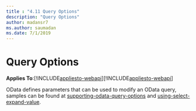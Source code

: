 ```yaml
---
title : "4.11 Query Options"
description: "Query Options"
author: madansr7
ms.author: saumadan
ms.date: 7/1/2019
---
```

# Query Options
**Applies To**:[!INCLUDE[appliesto-webapi](../includes/appliesto-webapi-v7.md)][!INCLUDE[appliesto-webapi](../includes/appliesto-webapi-v6.md)]

OData defines parameters that can be used to modify an OData query, samples can be found at [supporting-odata-query-options](https://www.asp.net/web-api/overview/odata-support-in-aspnet-web-api/supporting-odata-query-options) and [using-select-expand-value](https://www.asp.net/web-api/overview/odata-support-in-aspnet-web-api/using-$select,-$expand,-and-$value).
